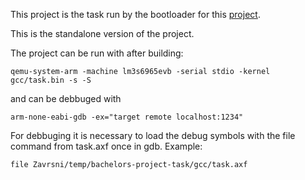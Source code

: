 This project is the task run by the bootloader for this [project](https://github.com/borna-blazevic/bachelors-project).

This is the standalone version of the project.

The project can be run with after building:
```
qemu-system-arm -machine lm3s6965evb -serial stdio -kernel gcc/task.bin -s -S
```

and can be debbuged with 
```
arm-none-eabi-gdb -ex="target remote localhost:1234"
```

For debbuging it is necessary to load the debug symbols with the file command from task.axf once in gdb. Example:
```
file Zavrsni/temp/bachelors-project-task/gcc/task.axf
```